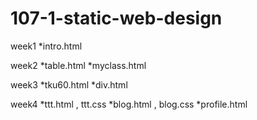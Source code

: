 # 107-1-static-web-design

week1
*intro.html

week2
*table.html
*myclass.html

week3
*tku60.html
*div.html

week4
*ttt.html , ttt.css
*blog.html , blog.css
*profile.html